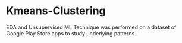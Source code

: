# Kmeans-Clustering
EDA and Unsupervised ML Technique was performed on a dataset of Google Play Store apps to study underlying patterns. 
